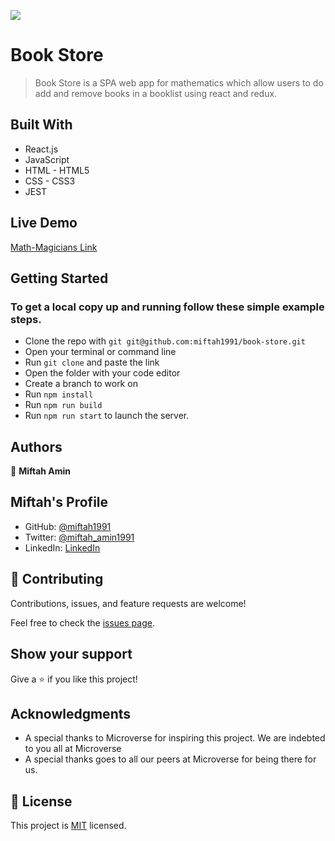 ![](https://img.shields.io/badge/Microverse-blueviolet)

# Book Store

> Book Store is a SPA web app for mathematics which allow users to do add and remove books in a booklist using react and redux.

## Built With

- React.js
- JavaScript
- HTML - HTML5
- CSS - CSS3
- JEST

## Live Demo

[Math-Magicians Link](https://miftah1991.github.io/book-store/)

## Getting Started

### To get a local copy up and running follow these simple example steps.

- Clone the repo with `git git@github.com:miftah1991/book-store.git`
- Open your terminal or command line
- Run `git clone` and paste the link
- Open the folder with your code editor
- Create a branch to work on
- Run `npm install`
- Run `npm run build`
- Run `npm run start` to launch the server.

## Authors

👤 **Miftah Amin**

## Miftah's Profile

- GitHub: [@miftah1991](https://github.com/miftah1991)
- Twitter: [@miftah_amin1991](https://twitter.com/miftah_amin1991)
- LinkedIn: [LinkedIn](https://www.linkedin.com/in/miftah1991/)

## 🤝 Contributing

Contributions, issues, and feature requests are welcome!

Feel free to check the [issues page](https://github.com/miftah1991/book-store/issues).

## Show your support

Give a ⭐️ if you like this project!

## Acknowledgments

- A special thanks to Microverse for inspiring this project. We are indebted to you all at Microverse
- A special thanks goes to all our peers at Microverse for being there for us.

## 📝 License

This project is [MIT](/) licensed.



